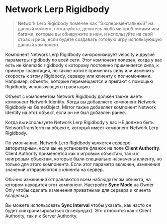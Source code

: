 # Network Lerp Rigidbody

> Network Lerp Rigidbody помечен как "Экспериментальный" на данный момент, пожалуйста, делитесь любыми проблемами или багами, которые вы обнаружите в нем, и используйте на свой страх и риск, если будете создавать готовую игру использующую данный компонент.

Компонент Network Lerp Rigidbody синхронизирует velocity и другие параметры rigidbody по всей сети. Этот компонент полезен, когда у вас есть не kinematic rigidbody к которому постоянно применяется сила, к примеру гравитация, но также хотите применить силу или изменить скорость к этому Rigidbody, серверу или клиенту с полномочиями. Например, объекты, которые перемещаются и прыгают с помощью Rigidbody, использующего гравитацию.

Объект с компонентом Network Rigidbody должен также иметь компонент Network Identity. Когда вы добавляете компонент Network Rigidbody на GameObject, Mirror также добавляет компонент Network Identity на этот объект, если он не был добавлен ранее.

Когда вы используете Network Lerp Rigidbody у вас НЕ должно быть NetworkTransform на объекте, который имеет компонент Network Lerp Rigidbody.

По умолчанию, Network Lerp Rigidbody является серверо-авторитарным, если вы не установите флажок на поле **Client Authority**. Client Authority применяется как к игровым объектам, так и к неигровым объектам, которые были специально назначены клиенту, но только для этого компонента. Если этот параметр включен, изменения значений отправляются с клиента на сервер.

Обычно изменения отправляются всем наблюдателям объекта, на котором находится этот компонент. Настройте **Sync Mode** на Owner Only чтобы сделать изменения приватными для сервера и клиента владельца.

Вы можете использовать **Sync Interval** чтобы указать, как часто он будет синхронизироваться (в секундах). Это относится как к Client Authority, так и к Server Authority.
